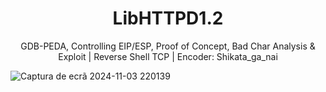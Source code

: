 <h1 align="center"><b>LibHTTPD1.2</b></h1>
<p align="center">GDB-PEDA, Controlling EIP/ESP, Proof of Concept, Bad Char Analysis & Exploit | Reverse Shell TCP | Encoder: Shikata_ga_nai</p>


![Captura de ecrã 2024-11-03 220139](https://github.com/user-attachments/assets/db9c2b8f-3a75-48f0-8265-e4d1d71a59d3)
